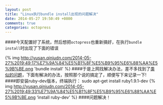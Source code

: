 ```yaml
---
layout: post
title: "Linux执行bundle install出现的问题解决"
date: 2014-05-27 19:50:49 +0800
comments: true
categories: octopress
---
```

####今天配置好了系统，然后想把`octopress`也重新搞好，在执行`bundle install`时出现了下面的错误
<!--more-->
{% img http://yusan.qiniudn.com/2014-05-27%2019:49:17%E7%9A%84%E5%B1%8F%E5%B9%95%E6%88%AA%E5%9B%BE.png 'bundle install' %}
####于是上网找解决办法，差不多找到了[类似的问题](http://tarashish.com/blog/2013/02/02/fixing-mkmf-load-error-ubuntu/)，下面有解决的办法，按照那个说的搞定了，顺便写下来记录一下!
####即安装ruby-dev版本，终端执行：
    sudo apt-get install ruby1.9.1-dev
{% img http://yusan.qiniudn.com/2014-05-27%2019:49:33%E7%9A%84%E5%B1%8F%E5%B9%95%E6%88%AA%E5%9B%BE.png ‘install ruby-dev' %}
####问题解决！